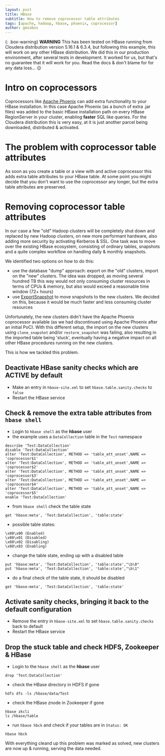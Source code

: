 ```yaml
---
layout: post
title: HBase
subtitle: How to remove coprocessor table attributes
tags: [apache, hadoop, hbase, phoenix, coprocessor]
author: gmzabos
---
```


{: .box-warning}
**WARNING** This has been tested on HBase running from Cloudera distribution version 5.16.1 & 6.3.4, but following this example, this will work on any other HBase distribution. We did this in our production environment, after several tests in development. It worked for us, but that's no guarantee that it will work for you. Read the docs & don't blame for for any data loss... :wink:

# Intro on coprocessors
Coprocessors like [Apache Phoenix](http://phoenix.apache.org/) can add extra functionality to your HBase installation. In this case Apache Phoenix (as a bunch of extra .jar files) was added to the basic HBase installation path on every HBase RegionServer in your cluster, enabling **faster** SQL like queries. For the Cloudera distribution this is very easy, at it is just another parcel being downloaded, distributed & activated.

# The problem with coprocessor table attributes
As soon as you create a table or a view with and active coprocessor this adds extra table attributes to your HBase table. At some point you might decide that you don't want to use the coprocessor any longer, but the extra table attributes are preserved.

# Removing coprocessor table attributes
In our case a few "old" Hadoop clusters will be completely shut down and replaced by new Hadoop clusters, on new more performant hardware, also adding more security by activating Kerberos & SSL. One task was to move over the existing HBase ecosystem, consisting of ordinary tables, snapshots and a quite complex workflow on handling daily & monthly snapshots. 

We identified two options on how to do this: 
- use the database "dump" approach: export on the "old" clusters, import on the "new" clusters. The idea was dropped, as moving several hundred TB this way would not only consuming cluster resources in terms of CPUs & memory, but also would exceed a reasonable time window (72+ hours)
- use [ExportSnapshot](https://hbase.apache.org/apidocs/org/apache/hadoop/hbase/snapshot/ExportSnapshot.html) to move snapshots to the new clusters. We decided on this, because it would be much faster and less consuming cluster resources

Unfortunately, the new clusters didn't have the Apache Phoenix coprocessor available (as we had discontinued using Apache Phoenix after an initial PoC). With this different setup, the import on the new clusters using ``clone_snapshot`` and/or ``restore_snapshot`` was failing, also resulting in the imported table being 'stuck', eventually having a negative impact on all other HBase procedures running on the new clusters.

This is how we tackled this problem.

## Deactivate HBase sanity checks which are ACTIVE by default
- Make an entry in ``hbase-site.xml`` to set ``hbase.table.sanity.checks`` to ``false``
- Restart the HBase service
 
## Check & remove the extra table attributes from `hbase shell`
- Login to `hbase shell` as the **hbase** user
- the example uses a `DataCollection` table in the `Test` namespace
```text
describe 'Test:DataCollection'
disable 'Test:DataCollection'
alter 'Test:DataCollection', METHOD => 'table_att_unset',NAME => 'coprocessor$1'
alter 'Test:DataCollection', METHOD => 'table_att_unset',NAME => 'coprocessor$2'
alter 'Test:DataCollection', METHOD => 'table_att_unset',NAME => 'coprocessor$3'
alter 'Test:DataCollection', METHOD => 'table_att_unset',NAME => 'coprocessor$4'
alter 'Test:DataCollection', METHOD => 'table_att_unset',NAME => 'coprocessor$5'
enable 'Test:DataCollection'
```
- from ``hbase shell`` check the table state
```text
get 'hbase:meta', 'Test:DataCollection', 'table:state'
```
- possible table states:
```text
\x08\x00 (Enabled)
\x08\x01 (Disabled)
\x08\x02 (Disabling)
\x08\x03 (Enabling)
```
- change the table state, ending up with a disabled table
```text
put 'hbase:meta', 'Test:DataCollection', 'table:state',"\b\0"
put 'hbase:meta', 'Test:DataCollection', 'table:state',"\b\1"
```
- do a final check of the table state, it should be disabled
```text
get 'hbase:meta', 'Test:DataCollection', 'table:state'
```

## Activate sanity checks, bringing it back to the default configuration
- Remove the entry in ``hbase-site.xml`` to set ``hbase.table.sanity.checks`` back to default
- Restart the HBase service
 
## Drop the stuck table and check HDFS, Zookeeper & HBase
- Login to the ``hbase shell`` as the **hbase** user
```text
drop 'Test:DataCollection'
```
- check the HBase directory in HDFS if gone
```text
hdfs dfs -ls /hbase/data/Test
```
- check the HBase znode in Zookeeper if gone
```text
hbase zkcli
ls /hbase/table
```
- run ``hbase hbck`` and check if your tables are in ``Status: OK``
```text
hbase hbck
```

With everything cleand up this problem was marked as solved, new clusters are now up & running, serving the data needed.
